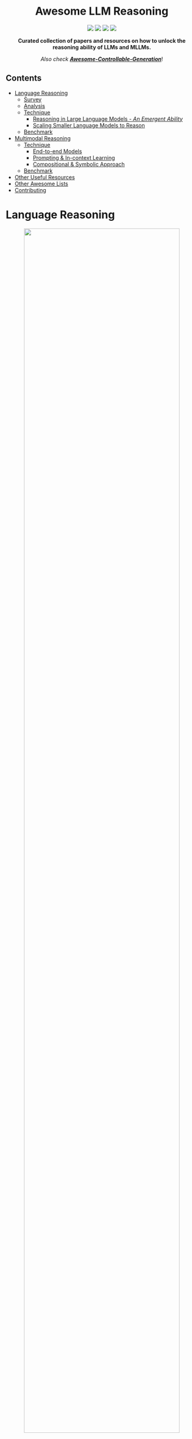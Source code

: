 <h1 align="center">Awesome LLM Reasoning</h1>

<p align="center">
    <img src="https://awesome.re/badge.svg" href="https://github.com/atfortes/Awesome-LLM-Reasoning"/>
    <img src="https://img.shields.io/badge/License-MIT-green.svg" href="https://opensource.org/licenses/MIT"/>
    <img src="https://img.shields.io/badge/PRs-Welcome-red"/>
    <img src="https://img.shields.io/github/last-commit/atfortes/Awesome-LLM-Reasoning?color=green"/>
</p>

<p align="center">
    <b> Curated collection of papers and resources on how to unlock the reasoning ability of LLMs and MLLMs.</b>
</p>
<p align="center">
    <i>Also check <b><a href=https://github.com/atfortes/Awesome-Controllable-Generation>Awesome-Controllable-Generation</a></b></i>!
</p>

## Contents



 - [Language Reasoning](#lang)
   - [Survey](#survey)
   - [Analysis](#analysis)
   - [Technique](#ltechnique)
     - [Reasoning in Large Language Models - *An Emergent Ability*](#llm)
     - [Scaling Smaller Language Models to Reason](#lm)
   - [Benchmark](#lbenchmark)
 - [Multimodal Reasoning](#multi)
   - [Technique](#mtechnique)
     - [End-to-end Models](#e2e)
     - [Prompting & In-context Learning](#prompt)
     - [Compositional & Symbolic Approach](#symbolic)
   - [Benchmark](#mbenchmark)
 - [Other Useful Resources](#other-useful-resources)
 - [Other Awesome Lists](#other-awesome-lists)
 - [Contributing](#contributing)



<h1 id="lang">Language Reasoning</h1>



<p align="center">
    <img src="assets/cot.svg" width="90%" style="align:center;"/>
</p>

<p align="center">
    Large Language Models have revolutionized the NLP landscape, showing improved performance and sample efficiency over smaller models. However, increasing model size alone has not proved sufficient for high performance on challenging reasoning tasks, such as solving arithmetic or commonsense problems. We present a collection of papers and resources on how to unlock these abilities.
</p>



## Survey



1. **Reasoning with Language Model Prompting: A Survey.** `ACL 2023`

    *Shuofei Qiao, Yixin Ou, Ningyu Zhang, Xiang Chen, Yunzhi Yao, Shumin Deng, Chuanqi Tan, Fei Huang, Huajun Chen.* [[Paper](https://arxiv.org/abs/2212.09597)] [[Code](https://github.com/zjunlp/Prompt4ReasoningPapers)], 2022.12

1. **Towards Reasoning in Large Language Models: A Survey.** `ACL 2023 Findings`

    *Jie Huang, Kevin Chen-Chuan Chang.* [[Paper](https://arxiv.org/abs/2212.10403)] [[Code](https://github.com/jeffhj/LM-reasoning)], 2022.12



## Analysis



1. **Can language models learn from explanations in context?** `EMNLP 2022`

    *Andrew K. Lampinen, Ishita Dasgupta, Stephanie C. Y. Chan, Kory Matthewson, Michael Henry Tessler, Antonia Creswell, James L. McClelland, Jane X. Wang, Felix Hill.* [[Paper](https://arxiv.org/abs/2204.02329)], 2022.4

1. **Emergent Abilities of Large Language Models.** `TMLR 2022`
   
    *Jason Wei, Yi Tay, Rishi Bommasani, Colin Raffel, Barret Zoph, Sebastian Borgeaud, Dani Yogatama, Maarten Bosma, Denny Zhou, Donald Metzler, Ed H. Chi, Tatsunori Hashimoto, Oriol Vinyals, Percy Liang, Jeff Dean, William Fedus.* [[Paper](https://arxiv.org/abs/2206.07682)] [[Blog](https://ai.googleblog.com/2022/11/characterizing-emergent-phenomena-in.html)], 2022.6

1. **Challenging BIG-Bench Tasks and Whether Chain-of-Thought Can Solve Them.** `ACL 2023 Findings`

    *Mirac Suzgun, Nathan Scales, Nathanael Schärli, Sebastian Gehrmann, Yi Tay, Hyung Won Chung, Aakanksha Chowdhery, Quoc V. Le, Ed H. Chi, Denny Zhou, Jason Wei.* [[Paper](https://arxiv.org/abs/2210.09261)] [[Code](https://github.com/suzgunmirac/BIG-Bench-Hard)], 2022.10

1. **Towards Understanding Chain-of-Thought Prompting: An Empirical Study of What Matters.** `ACL 2023`
   
    *Boshi Wang, Sewon Min, Xiang Deng, Jiaming Shen, You Wu, Luke Zettlemoyer, Huan Sun.* [[Paper](https://arxiv.org/abs/2212.10001)] [[Code](https://github.com/sunlab-osu/Understanding-CoT)], 2022.12

1. **On Second Thought, Let's Not Think Step by Step! Bias and Toxicity in Zero-Shot Reasoning.** `ACL 2023`

    *Omar Shaikh, Hongxin Zhang, William Held, Michael Bernstein, Diyi Yang.* [[Paper](https://arxiv.org/abs/2212.08061)], 2022.12

1. **Dissociating language and thought in large language models: a cognitive perspective.** `ICBINB NeurIPS Workshop 2023`

    *Kyle Mahowald, Anna A. Ivanova, Idan A. Blank, Nancy Kanwisher, Joshua B. Tenenbaum, Evelina Fedorenko.* [[Paper](https://arxiv.org/abs/2301.06627)], 2023.1

1. **Large Language Models Can Be Easily Distracted by Irrelevant Context.** `ICML 2023`

    *Freda Shi, Xinyun Chen, Kanishka Misra, Nathan Scales, David Dohan, Ed Chi, Nathanael Schärli, Denny Zhou.* [[Paper](https://arxiv.org/abs/2302.00093)], 2023.1

1. **A Multitask, Multilingual, Multimodal Evaluation of ChatGPT on Reasoning, Hallucination, and Interactivity.** `AACL 2023`

    *Yejin Bang, Samuel Cahyawijaya, Nayeon Lee, Wenliang Dai, Dan Su, Bryan Wilie, Holy Lovenia, Ziwei Ji, Tiezheng Yu, Willy Chung, Quyet V. Do, Yan Xu, Pascale Fung.* [[Paper](https://arxiv.org/abs/2302.04023)], 2023.2

1. **Language Models Don't Always Say What They Think: Unfaithful Explanations in Chain-of-Thought Prompting.** `NeurIPS 2023`

    *Miles Turpin, Julian Michael, Ethan Perez, Samuel R. Bowman.* [[Paper](https://arxiv.org/abs/2305.04388)] [[Code](https://github.com/milesaturpin/cot-unfaithfulness)], 2023.5

1. **Faith and Fate: Limits of Transformers on Compositionality.** `NeurIPS 2023`

    *Nouha Dziri, Ximing Lu, Melanie Sclar, Xiang Lorraine Li, Liwei Jiang, Bill Yuchen Lin, Peter West, Chandra Bhagavatula, Ronan Le Bras, Jena D. Hwang, Soumya Sanyal, Sean Welleck, Xiang Ren, Allyson Ettinger, Zaid Harchaoui, Yejin Choi.* [[Paper](https://arxiv.org/abs/2305.18654)], 2023.5

1. **Measuring Faithfulness in Chain-of-Thought Reasoning.** `Preprint`

    *Tamera Lanham, Anna Chen, Ansh Radhakrishnan, Benoit Steiner, Carson Denison, Danny Hernandez, Dustin Li, Esin Durmus, Evan Hubinger, Jackson Kernion, Kamilė Lukošiūtė, Karina Nguyen, Newton Cheng, Nicholas Joseph, Nicholas Schiefer, Oliver Rausch, Robin Larson, Sam McCandlish, Sandipan Kundu, Saurav Kadavath, Shannon Yang, Thomas Henighan, Timothy Maxwell, Timothy Telleen-Lawton, Tristan Hume, Zac Hatfield-Dodds, Jared Kaplan, Jan Brauner, Samuel R. Bowman, Ethan Perez.* [[Paper](https://arxiv.org/abs/2307.13702)], 2023.7

1. **Large Language Models Cannot Self-Correct Reasoning Yet.** `Preprint`

    *Jie Huang, Xinyun Chen, Swaroop Mishra, Huaixiu Steven Zheng, Adams Wei Yu, Xinying Song, Denny Zhou.* [[Paper](https://arxiv.org/abs/2310.01798)], 2023.10

1. **The Impact of Reasoning Step Length on Large Language Models.** `Preprint`

    *Mingyu Jin, Qinkai Yu, Dong shu, Haiyan Zhao, Wenyue Hua, Yanda Meng, Yongfeng Zhang, Mengnan Du.* [[Paper](https://arxiv.org/abs/2401.04925)], 2024.1



<h2 id="ltechnique">Technique</h2>



<h3 id="llm">Reasoning in Large Language Models - <i>An Emergent Ability</i></h3>



1. **Chain of Thought Prompting Elicits Reasoning in Large Language Models.** `NeurIPS 2022`

    *Jason Wei, Xuezhi Wang, Dale Schuurmans, Maarten Bosma, Brian Ichter, Fei Xia, Ed Chi, Quoc Le, Denny Zhou.* [[Paper](https://arxiv.org/abs/2201.11903)] [[Blog](https://ai.googleblog.com/2022/05/language-models-perform-reasoning-via.html)], 2022.1

1. **Self-consistency improves chain of thought reasoning in language models.** `ICLR 2023`

    *Xuezhi Wang, Jason Wei, Dale Schuurmans, Quoc Le, Ed Chi, Sharan Narang, Aakanksha Chowdhery, Denny Zhou.* [[Paper](https://arxiv.org/abs/2203.11171)], 2022.3

1. **Iteratively Prompt Pre-trained Language Models for Chain of Thought.** `EMNLP 2022`

    *Boshi Wang, Xiang Deng, Huan Sun.* [[Paper](https://arxiv.org/abs/2203.08383)] [[Code](https://github.com/sunlab-osu/iterprompt)]

1. **Least-to-most prompting enables complex reasoning in large language models.** `ICLR 2023`

    *Denny Zhou, Nathanael Schärli, Le Hou, Jason Wei, Nathan Scales, Xuezhi Wang, Dale Schuurmans, Claire Cui, Olivier Bousquet, Quoc Le, Ed Chi.* [[Paper](https://arxiv.org/abs/2205.10625)], 2022.5

1. **Large Language Models are Zero-Shot Reasoners.** `NeurIPS 2022`
   
    *Takeshi Kojima, Shixiang Shane Gu, Machel Reid, Yutaka Matsuo, Yusuke Iwasawa.* [[Paper](https://arxiv.org/abs/2205.11916)], 2022.5

1. **Making Large Language Models Better Reasoners with Step-Aware Verifier.** `ACL 2023`
   
    *Yifei Li, Zeqi Lin, Shizhuo Zhang, Qiang Fu, Bei Chen, Jian-Guang Lou, Weizhu Chen.* [[Paper](https://arxiv.org/abs/2206.02336)], 2022.6

1. **Large Language Models Still Can't Plan.** `NeurIPS 2022`
   
    *Karthik Valmeekam, Alberto Olmo, Sarath Sreedharan, Subbarao Kambhampati.* [[Paper](https://arxiv.org/abs/2206.10498)] [[Code](https://github.com/karthikv792/gpt-plan-benchmark)], 2022.6

1. **Solving Quantitative Reasoning Problems with Language Models.** `NeurIPS 2022`

    *Aitor Lewkowycz, Anders Andreassen, David Dohan, Ethan Dyer, Henryk Michalewski, Vinay Ramasesh, Ambrose Slone, Cem Anil, Imanol Schlag, Theo Gutman-Solo, Yuhuai Wu, Behnam Neyshabur, Guy Gur-Ari, Vedant Misra.* [[Paper](https://arxiv.org/abs/2206.14858)] [[Blog](https://ai.googleblog.com/2022/06/minerva-solving-quantitative-reasoning.html)], 2022.6

1. **Dynamic Prompt Learning via Policy Gradient for Semi-structured Mathematical Reasoning.** `ICLR 2023`

    *Pan Lu, Liang Qiu, Kai-Wei Chang, Ying Nian Wu, Song-Chun Zhu, Tanmay Rajpurohit, Peter Clark, Ashwin Kalyan.* [[Project](https://promptpg.github.io/)] [[Paper](https://arxiv.org/abs/2209.14610)] [[Code](https://github.com/lupantech/PromptPG)], 2022.9

1. **Ask Me Anything: A simple strategy for prompting language models.** `ICLR 2023`

    *Simran Arora, Avanika Narayan, Mayee F. Chen, Laurel Orr, Neel Guha, Kush Bhatia, Ines Chami, Frederic Sala, Christopher Ré.* [[Paper](https://arxiv.org/abs/2210.02441)] [[Code](https://github.com/hazyresearch/ama_prompting)], 2022.10

1. **Language Models are Multilingual Chain-of-Thought Reasoners.** `ICLR 2023`
   
    *Freda Shi, Mirac Suzgun, Markus Freitag, Xuezhi Wang, Suraj Srivats, Soroush Vosoughi, Hyung Won Chung, Yi Tay, Sebastian Ruder, Denny Zhou, Dipanjan Das, Jason Wei.* [[Paper](https://arxiv.org/abs/2210.03057)], 2022.10

1. **Automatic Chain of Thought Prompting in Large Language Models.** `ICLR 2023`
   
    *Zhuosheng Zhang, Aston Zhang, Mu Li, Alex Smola.* [[Paper](https://arxiv.org/abs/2210.03493)] [[Code](https://github.com/amazon-research/auto-cot)], 2022.10

1. **Mind's Eye: Grounded language model reasoning through simulation.** `ICLR 2023`
   
    *Ruibo Liu, Jason Wei, Shixiang Shane Gu, Te-Yen Wu, Soroush Vosoughi, Claire Cui, Denny Zhou, Andrew M. Dai.* [[Paper](https://arxiv.org/abs/2210.05359)], 2022.10

1. **Language Models of Code are Few-Shot Commonsense Learners.** `EMNLP 2022`
   
    *Aman Madaan, Shuyan Zhou, Uri Alon, Yiming Yang, Graham Neubig.* [[Paper](https://arxiv.org/abs/2210.07128)] [[Code](https://github.com/madaan/cocogen)], 2022.10

1. **Large Language Models Can Self-Improve.** `Preprint`
   
    *Jiaxin Huang, Shixiang Shane Gu, Le Hou, Yuexin Wu, Xuezhi Wang, Hongkun Yu, Jiawei Han.* [[Paper](https://arxiv.org/abs/2210.11610)], 2022.10

1. **Retrieval Augmentation for Commonsense Reasoning: A Unified Approach.** `EMNLP 2022`
   
    *Wenhao Yu, Chenguang Zhu, Zhihan Zhang, Shuohang Wang, Zhuosheng Zhang, Yuwei Fang, Meng Jiang.* [[Paper](https://arxiv.org/abs/2210.12887)] [[Code](https://github.com/wyu97/RACo)], 2022.10

1. **Solving Math Word Problems via Cooperative Reasoning induced Language Models.** `ACL 2023`

   *Xinyu Zhu, Junjie Wang, Lin Zhang, Yuxiang Zhang, Ruyi Gan, Jiaxing Zhang, Yujiu Yang.* [[Paper](https://arxiv.org/abs/2210.16257)] [[Code](https://github.com/TianHongZXY/CoRe)], 2022.10

1. **PAL: Program-aided Language Models.** `ICML 2023`
   
    *Luyu Gao, Aman Madaan, Shuyan Zhou, Uri Alon, Pengfei Liu, Yiming Yang, Jamie Callan, Graham Neubig.* [[Project](https://reasonwithpal.com/)] [[Paper](https://arxiv.org/abs/2211.10435)] [[Code](https://github.com/reasoning-machines/pal)], 2022.11

1. **Unsupervised Explanation Generation via Correct Instantiations.** `AAAI 2023`

    *Sijie Cheng, Zhiyong Wu, Jiangjie Chen, Zhixing Li, Yang Liu, Lingpeng Kong.* [[Paper](https://arxiv.org/abs/2211.11160)], 2022.11

1. **Program of Thoughts Prompting: Disentangling Computation from Reasoning for Numerical Reasoning Tasks.** `TMLR 2023`

    *Wenhu Chen, Xueguang Ma, Xinyi Wang, William W. Cohen.* [[Paper](https://arxiv.org/abs/2211.12588)] [[Code](https://github.com/wenhuchen/program-of-thoughts)], 2022.11

1. **Complementary Explanations for Effective In-Context Learning.** `ACL 2023 Findings`

    *Xi Ye, Srinivasan Iyer, Asli Celikyilmaz, Ves Stoyanov, Greg Durrett, Ramakanth Pasunuru.* [[Paper](https://arxiv.org/abs/2211.13892)], 2022.11

1. **Can Retriever-Augmented Language Models Reason? The Blame Game Between the Retriever and the Language Model.** `EMNLP 2023 Findings`

    *Parishad BehnamGhader, Santiago Miret, Siva Reddy.* [[Paper](https://arxiv.org/abs/2212.09146)] [[Code](https://github.com/McGill-NLP/retriever-lm-reasoning)], 2022.12

1. **Large Language Models are reasoners with Self-Verification.** `EMNLP 2023 Findings`

    *Yixuan Weng, Minjun Zhu, Shizhu He, Kang Liu, Jun Zhao.* [[Paper](https://arxiv.org/abs/2212.09561)] [[Code](https://github.com/WENGSYX/Self-Verification)], 2022.12

1. **Interleaving Retrieval with Chain-of-Thought Reasoning for Knowledge-Intensive Multi-Step Questions.** `ACL 2023`

    *Harsh Trivedi, Niranjan Balasubramanian, Tushar Khot, Ashish Sabharwal.* [[Paper](https://arxiv.org/abs/2212.10509)] [[Code](https://github.com/StonyBrookNLP/ircot)], 2022.12

1. **Language Models as Inductive Reasoners.** `Preprint`

    *Zonglin Yang, Li Dong, Xinya Du, Hao Cheng, Erik Cambria, Xiaodong Liu, Jianfeng Gao, Furu Wei.* [[Paper](https://arxiv.org/abs/2212.10923)], 2022.12

1. **LAMBADA: Backward Chaining for Automated Reasoning in Natural Language.** `ACL 2023`

    *Seyed Mehran Kazemi, Najoung Kim, Deepti Bhatia, Xin Xu, Deepak Ramachandran.* [[Paper](https://arxiv.org/abs/2212.13894)], 2022.12

1. **Rethinking with Retrieval: Faithful Large Language Model Inference.** `Preprint`

    *Hangfeng He, Hongming Zhang, Dan Roth.* [[Paper](https://arxiv.org/abs/2301.00303)], 2023.1

1. **Faithful Chain-of-Thought Reasoning.** `IJCNLP-AACL 2023`

    *Qing Lyu, Shreya Havaldar, Adam Stein, Li Zhang, Delip Rao, Eric Wong, Marianna Apidianaki, Chris Callison-Burch.* [[Paper](https://arxiv.org/abs/2301.13379)], 2023.1

1. **Synthetic Prompting: Generating Chain-of-Thought Demonstrations for Large Language Models.** `ICML 2023`

    *Zhihong Shao, Yeyun Gong, Yelong Shen, Minlie Huang, Nan Duan, Weizhu Chen.* [[Paper](https://arxiv.org/abs/2302.00618)], 2023.2

1. **Active Prompting with Chain-of-Thought for Large Language Models.** `Preprint`

    *Shizhe Diao, Pengcheng Wang, Yong Lin, Tong Zhang.* [[Paper](https://arxiv.org/abs/2302.12246)] [[Code](https://github.com/shizhediao/active-cot)], 2023.2

1. **Automatic Prompt Augmentation and Selection with Chain-of-Thought from Labeled Data.** `EMNLP 2023 Findings`

    *KaShun Shum, Shizhe Diao, Tong Zhang.* [[Paper](https://arxiv.org/abs/2302.12822)] [[Code](https://github.com/shizhediao/automate-cot)], 2023.2

1. **ART: Automatic multi-step reasoning and tool-use for large language models.** `Preprint`

    *Bhargavi Paranjape, Scott Lundberg, Sameer Singh, Hannaneh Hajishirzi, Luke Zettlemoyer, Marco Tulio Ribeiro.* [[Paper](https://arxiv.org/abs/2303.09014)], 2023.3
    
1. **REFINER: Reasoning Feedback on Intermediate Representations.** `Preprint`

    *Debjit Paul, Mete Ismayilzada, Maxime Peyrard, Beatriz Borges, Antoine Bosselut, Robert West, Boi Faltings.* [[Project](https://debjitpaul.github.io/refiner/)] [[Paper](https://arxiv.org/abs/2304.01904)] [[Code](https://github.com/debjitpaul/refiner)], 2023.4

1. **SatLM: Satisfiability-Aided Language Models Using Declarative Prompting** `NeurIPS 2023`

    *Xi Ye, Qiaochu Chen, Isil Dillig, Greg Durrett* [[Paper](https://arxiv.org/abs/2305.09656)] [[Code](https://github.com/xiye17/sat-lm)], 2023.5

1. **Tree of Thoughts: Deliberate Problem Solving with Large Language Models.** `NeurIPS 2023`

    *Shunyu Yao, Dian Yu, Jeffrey Zhao, Izhak Shafran, Thomas L. Griffiths, Yuan Cao, Karthik Narasimhan.* [[Paper](https://arxiv.org/abs/2305.10601)] [[Code](https://github.com/ysymyth/tree-of-thought-llm)], 2023.5

1. **Reasoning Implicit Sentiment with Chain-of-Thought Prompting** `ACL 2023`

    *Hao Fei, Bobo Li, Qian Liu, Lidong Bing, Fei Li, Tat-Seng Chua.* [[Paper](https://arxiv.org/abs/2305.11255)] [[Code](https://github.com/scofield7419/THOR-ISA)], 2023.05

1. **Reasoning with Language Model is Planning with World Model.** `EMNLP 2023`

    *Shibo Hao, Yi Gu, Haodi Ma, Joshua Jiahua Hong, Zhen Wang, Daisy Zhe Wang, Zhiting Hu.* [[Paper](https://arxiv.org/abs/2305.14992)], 2023.5

1. **Recursion of Thought: A Divide and Conquer Approach to Multi-Context Reasoning with Language Models.** `ACL 2023 Findings`

    *Soochan Lee, Gunhee Kim.* [[Paper](https://arxiv.org/abs/2306.06891)] [[Code](https://github.com/soochan-lee/RoT)] [[Poster](https://soochanlee.com/img/rot/rot_poster.pdf)], 2023.6

1. **Question Decomposition Improves the Faithfulness of Model-Generated Reasoning.** `Preprint`

    *Ansh Radhakrishnan, Karina Nguyen, Anna Chen, Carol Chen, Carson Denison, Danny Hernandez, Esin Durmus, Evan Hubinger, Jackson Kernion, Kamilė Lukošiūtė, Newton Cheng, Nicholas Joseph, Nicholas Schiefer, Oliver Rausch, Sam McCandlish, Sheer El Showk, Tamera Lanham, Tim Maxwell, Venkatesa Chandrasekaran, Zac Hatfield-Dodds, Jared Kaplan, Jan Brauner, Samuel R. Bowman, Ethan Perez.* [[Paper](https://arxiv.org/abs/2307.11768)] [[Code](https://github.com/anthropics/DecompositionFaithfulnessPaper)], 2023.7

1. **Skeleton-of-Thought: Large Language Models Can Do Parallel Decoding.** `ENLSP NeurIPS Workshop 2023`

    *Xuefei Ning, Zinan Lin, Zixuan Zhou, Huazhong Yang, Yu Wang.* [[Paper](https://arxiv.org/abs/2307.15337)], 2023.7

1. **Skills-in-Context Prompting: Unlocking Compositionality in Large Language Models.** `Preprint`

    *Jiaao Chen, Xiaoman Pan, Dian Yu, Kaiqiang Song, Xiaoyang Wang, Dong Yu, Jianshu Chen.* [[Paper](https://arxiv.org/abs/2308.00304)], 2023.8 

1. **Chain-of-Verification Reduces Hallucination in Large Language Models.** `Preprint`

    *Shehzaad Dhuliawala, Mojtaba Komeili, Jing Xu, Roberta Raileanu, Xian Li, Asli Celikyilmaz, Jason Weston.* [[Paper](https://arxiv.org/abs/2309.11495)], 2023.9

1. **Enable Language Models to Implicitly Learn Self-Improvement From Data.** `Preprint`

    *Ziqi Wang, Le Hou, Tianjian Lu, Yuexin Wu, Yunxuan Li, Hongkun Yu, Heng Ji.* [[Paper](https://arxiv.org/abs/2310.00898)], 2023.10

1. **Improving Large Language Model Fine-tuning for Solving Math Problems.** `Preprint`

    *Yixin Liu, Avi Singh, C. Daniel Freeman, John D. Co-Reyes, Peter J. Liu.* [[Paper](https://arxiv.org/abs/2310.10047)], 2023.10

1. **Teaching Language Models to Self-Improve through Interactive Demonstrations.** `Preprint`

    *Xiao Yu, Baolin Peng, Michel Galley, Jianfeng Gao, Zhou Yu.* [[Paper](https://arxiv.org/abs/2310.13522)], 2023.10

1. **Logic-LM: Empowering Large Language Models with Symbolic Solvers for Faithful Logical Reasoning.** `EMNLP 2023 Findings`

    *Liangming Pan, Alon Albalak, Xinyi Wang, William Yang Wang.* [[Paper](https://arxiv.org/abs/2305.12295)] [[Code](https://github.com/teacherpeterpan/Logic-LLM)], 2023.10

1. **Boosting LLM Reasoning: Push the Limits of Few-shot Learning with Reinforced In-Context Pruning** `Preprint`

    *Xijie Huang, Li Lyna Zhang, Kwang-Ting Cheng, Mao Yang.* [[Paper](https://arxiv.org/abs/2312.08901)], 2023.12

1. **Efficient Tool Use with Chain-of-Abstraction Reasoning.** `Preprint`

    *Silin Gao, Jane Dwivedi-Yu, Ping Yu, Xiaoqing Ellen Tan, Ramakanth Pasunuru, Olga Golovneva, Koustuv Sinha, Asli Celikyilmaz, Antoine Bosselut, Tianlu Wang.* [[Paper](https://arxiv.org/abs/2401.17464)], 2024.1



### <h3 id="lm">Scaling Smaller Language Models to Reason<h3/>



1. **Scaling Instruction-Finetuned Language Models.** `Preprint`

    *Hyung Won Chung, Le Hou, Shayne Longpre, Barret Zoph, Yi Tay, William Fedus, Eric Li, Xuezhi Wang, Mostafa Dehghani, Siddhartha Brahma, Albert Webson, Shixiang Shane Gu, Zhuyun Dai, Mirac Suzgun, Xinyun Chen, Aakanksha Chowdhery, Sharan Narang, Gaurav Mishra, Adams Yu, Vincent Zhao, Yanping Huang, Andrew Dai, Hongkun Yu, Slav Petrov, Ed H. Chi, Jeff Dean, Jacob Devlin, Adam Roberts, Denny Zhou, Quoc V. Le, Jason Wei.* [[Paper](https://arxiv.org/abs/2210.11416)], 2022.10

1. **Distilling Multi-Step Reasoning Capabilities of Large Language Models into Smaller Models via Semantic Decompositions.** `ACL 2023 Findings`

    *Kumar Shridhar, Alessandro Stolfo, Mrinmaya Sachan.* [[Paper](https://arxiv.org/abs/2212.00193)], 2022.12

1. **Teaching Small Language Models to Reason.** `ACL 2023 Short Papers`

    *Lucie Charlotte Magister, Jonathan Mallinson, Jakub Adamek, Eric Malmi, Aliaksei Severyn.* [[Paper](https://arxiv.org/abs/2212.08410)], 2022.12

1. **Large Language Models Are Reasoning Teachers.** `ACL 2023`

    *Namgyu Ho, Laura Schmid, Se-Young Yun.* [[Paper](https://arxiv.org/abs/2212.10071)] [[Code](https://github.com/itsnamgyu/reasoning-teacher)], 2022.12
    
1. **Specializing Smaller Language Models towards Multi-Step Reasoning.** `ICML 2023`

    *Yao Fu, Hao Peng, Litu Ou, Ashish Sabharwal, Tushar Khot.* [[Paper](https://arxiv.org/abs/2301.12726)], 2023.1

1. **Symbolic Chain-of-Thought Distillation: Small Models Can Also "Think" Step-by-Step.** `ACL 2023`

    *Liunian Harold Li, Jack Hessel, Youngjae Yu, Xiang Ren, Kai-Wei Chang, Yejin Choi.* [[Paper](https://arxiv.org/abs/2306.14050)] [[Code](https://github.com/allenai/cot_distillation)], 2023.6

1. **Learning Deductive Reasoning from Synthetic Corpus based on Formal Logic.** `ICML 2023`

    *Terufumi Morishita, Gaku Morio, Atsuki Yamaguchi, Yasuhiro Sogawa.* [[Paper](https://arxiv.org/abs/2308.07336)] [[Code](https://github.com/hitachi-nlp/FLD)], 2023.8

1. **Making Reasoning Matter: Measuring and Improving Faithfulness of Chain-of-Thought Reasoning.** `Preprint`

    *Debjit Paul, Robert West, Antoine Bosselut, Boi Faltings.* [[Paper](https://arxiv.org/abs/2402.13950)] [[Code](https://github.com/debjitpaul/causal_CoT)], 2024.2


<h2 id="lbenchmark">Benchmark</h2>



| Reasoning Ability | Benchmarks |
| :----------------------------------------------: | :---------------------------------------------- |
|  Arithmetic  | [GSM8K](https://arxiv.org/abs/2110.14168) / [SVAMP](https://aclanthology.org/2021.naacl-main.168) / [ASDiv](https://aclanthology.org/2020.acl-main.92/) / [AQuA](https://aclanthology.org/P17-1015/) / [MAWPS](https://aclanthology.org/N16-1136/) / [AddSub](https://aclanthology.org/D14-1058/) / [MultiArith](https://aclanthology.org/D15-1202/) / [SingleEq](https://aclanthology.org/Q15-1042/) / [SingleOp]( https://doi.org/10.1162/tacl_a_00118) / [Lila](https://arxiv.org/abs/2210.17517) |
|  Commonsense  | [CommonsenseQA](https://arxiv.org/abs/1811.00937) / [StrategyQA](https://arxiv.org/abs/2101.02235) / [ARC](https://arxiv.org/abs/1803.05457) / [BoolQ](https://arxiv.org/abs/1905.10044) / [HotpotQA](https://arxiv.org/abs/1809.09600) / [OpenBookQA](https://arxiv.org/abs/1809.02789) / [PIQA](https://arxiv.org/abs/1911.11641) |
|  Symbolic  | [CoinFlip](https://arxiv.org/abs/2201.11903) / [LastLetterConcatenation](https://arxiv.org/abs/2201.11903) / [ReverseList](https://arxiv.org/abs/2201.11903v1) |
|  Logical  | [ReClor](https://arxiv.org/abs/2002.04326) / [LogiQA](https://arxiv.org/abs/2007.08124) / [ProofWriter](https://arxiv.org/abs/2012.13048) / [FLD](https://arxiv.org/abs/2308.07336) / [FOLIO](https://arxiv.org/abs/2209.00840)
|  Other  | [ARB](https://arxiv.org/abs/2307.13692) / [BIG-bench](https://doi.org/10.48550/arXiv.2206.04615) / [AGIEval](https://arxiv.org/abs/2304.06364) / [ALERT](https://arxiv.org/abs/2212.08286) / [CONDAQA](https://arxiv.org/abs/2211.00295) / [SCAN](https://arxiv.org/abs/1711.00350) / [WikiWhy](https://arxiv.org/abs/2210.12152) |

**Note:** Although there is no official version for the **Symbolic Reasoning** benchmarks, you can generate your own **[here](https://github.com/atfortes/DataGenLM)**!



<h1 id="multi">Multimodal Reasoning</h1>



<p align="center">
    <img src="https://github.com/cvlab-columbia/viper/blob/main/teaser.gif" width="100%" style="align:center;"/>
</p>

<p align="right">
    <i>Animation from <a href="https://viper.cs.columbia.edu/">ViperGPT (Surís et al.)</a></i>
</p>

<p align="center">
    Consider how difficult it would be to study from a book that lacks any figures, diagrams, or tables. We enhance our learning ability when we combine different data modalities, such as vision, language, and audio <a href="https://arxiv.org/abs/2302.00923">[1]</a>. We present a collection of papers and resources on how to unlock these abilities under multimodal settings.
</p>



<h2 id="mtechnique">Technique</h2>



<h3 id="e2e">End-to-end Models</h3>



1. **Flamingo: a Visual Language Model for Few-Shot Learning.** `NeurIPS 2022`

    *Jean-Baptiste Alayrac, Jeff Donahue, Pauline Luc, Antoine Miech, Iain Barr, Yana Hasson, Karel Lenc, Arthur Mensch, Katie Millican, Malcolm Reynolds, Roman Ring, Eliza Rutherford, Serkan Cabi, Tengda Han, Zhitao Gong, Sina Samangooei, Marianne Monteiro, Jacob Menick, Sebastian Borgeaud, Andrew Brock, Aida Nematzadeh, Sahand Sharifzadeh, Mikolaj Binkowski, Ricardo Barreira, Oriol Vinyals, Andrew Zisserman, Karen Simonyan.* [[Blog](https://www.deepmind.com/blog/tackling-multiple-tasks-with-a-single-visual-language-model)] [[Paper](https://arxiv.org/abs/2204.14198)], 2022.4

1. **BLIP-2: Bootstrapping Language-Image Pre-training with Frozen Image Encoders and Large Language Models.** `ICML 2023`

    *Junnan Li, Dongxu Li, Silvio Savarese, Steven Hoi.* [[Paper](https://arxiv.org/abs/2301.12597)] [[Code](https://github.com/salesforce/LAVIS/tree/main/projects/blip2)], 2023.1

1. **Language Is Not All You Need: Aligning Perception with Language Models.** `NeurIPS 2023`

    *Shaohan Huang, Li Dong, Wenhui Wang, Yaru Hao, Saksham Singhal, Shuming Ma, Tengchao Lv, Lei Cui, Owais Khan Mohammed, Barun Patra, Qiang Liu, Kriti Aggarwal, Zewen Chi, Johan Bjorck, Vishrav Chaudhary, Subhojit Som, Xia Song, Furu Wei.* [[Paper](https://arxiv.org/abs/2302.14045)], 2023.2

1. **Prismer: A Vision-Language Model with An Ensemble of Experts.** `TMLR 2024`

    *Shikun Liu, Linxi Fan, Edward Johns, Zhiding Yu, Chaowei Xiao, Anima Anandkumar.* [[Project](https://shikun.io/projects/prismer)] [[Paper](https://arxiv.org/abs/2303.02506)] [[Code](https://github.com/NVlabs/prismer)] [[Demo](https://huggingface.co/spaces/lorenmt/prismer)], 2023.3

1. **PaLM-E: An Embodied Multimodal Language Model.** `ICML 2023`

    *Danny Driess, Fei Xia, Mehdi S. M. Sajjadi, Corey Lynch, Aakanksha Chowdhery, Brian Ichter, Ayzaan Wahid, Jonathan Tompson, Quan Vuong, Tianhe Yu, Wenlong Huang, Yevgen Chebotar, Pierre Sermanet, Daniel Duckworth, Sergey Levine, Vincent Vanhoucke, Karol Hausman, Marc Toussaint, Klaus Greff, Andy Zeng, Igor Mordatch, Pete Florence.* [[Project](https://palm-e.github.io/)] [[Paper](https://arxiv.org/abs/2303.03378)], 2023.3

1. **GPT-4 Technical Report.** `Technical Report`

    *OpenAI.* [[Blog](https://openai.com/research/gpt-4)] [[Paper](https://arxiv.org/abs/2303.08774)], 2023.3

1. **Visual Instruction Tuning.** `NeurIPS 2023`

    *Haotian Liu, Chunyuan Li, Qingyang Wu, Yong Jae Lee.* [[Project](https://llava-vl.github.io/)] [[Paper](https://arxiv.org/abs/2304.08485)] [[Code](https://github.com/haotian-liu/LLaVA)] [[Demo](https://llava.hliu.cc/)], 2023.4

1. **MiniGPT-4: Enhancing Vision-Language Understanding with Advanced Large Language Models.** `Preprint`

    *Deyao Zhu, Jun Chen, Xiaoqian Shen, Xiang Li, Mohamed Elhoseiny.* [[Project](https://minigpt-4.github.io/)] [[Paper](https://arxiv.org/abs/2304.10592)] [[Code](https://github.com/Vision-CAIR/MiniGPT-4)], 2023.4

1. **Otter: A Multi-Modal Model with In-Context Instruction Tuning** `Technical Report`

    *Bo Li, Yuanhan Zhang, Liangyu Chen, Jinghao Wang, Jingkang Yang, Ziwei Liu.* [[Paper](https://arxiv.org/abs/2305.03726)] [[Code](https://github.com/Luodian/Otter)], 2023.5 

1. **VisionLLM: Large Language Model is also an Open-Ended Decoder for Vision-Centric Tasks.** `Technical Report`

    *VisionLLM: Large Language Model is also an Open-Ended Decoder for Vision-Centric Tasks.* [[Paper](https://arxiv.org/abs/2305.11175)] [[Code](https://github.com/OpenGVLab/VisionLLM)] [[Demo](https://github.com/OpenGVLab/InternGPT)], 2023.5

1. **Kosmos-2: Grounding Multimodal Large Language Models to the World** `Preprint`

    *Zhiliang Peng, Wenhui Wang, Li Dong, Yaru Hao, Shaohan Huang, Shuming Ma, Furu Wei.* [[Paper](https://arxiv.org/abs/2306.14824)], 2023.6

1. **BuboGPT: Enabling Visual Grounding in Multi-Modal LLMs.** `Preprint`

    *Yang Zhao, Zhijie Lin, Daquan Zhou, Zilong Huang, Jiashi Feng, Bingyi Kang.* [[Paper](https://arxiv.org/abs/2307.08581)] [[Code](https://bubo-gpt.github.io/)], 2023.7

1. **Med-Flamingo: a Multimodal Medical Few-shot Learner.** `Preprint`

    *Michael Moor, Qian Huang, Shirley Wu, Michihiro Yasunaga, Cyril Zakka, Yash Dalmia, Eduardo Pontes Reis, Pranav Rajpurkar, Jure Leskovec.* [[Paper](https://arxiv.org/abs/2307.15189)] [[Code](https://github.com/snap-stanford/med-flamingo)], 2023.7

1. **Qwen-VL: A Frontier Large Vision-Language Model with Versatile Abilities.** `Preprint`

    *Jinze Bai, Shuai Bai, Shusheng Yang, Shijie Wang, Sinan Tan, Peng Wang, Junyang Lin, Chang Zhou, Jingren Zhou.* [[Paper](https://arxiv.org/abs/2308.12966)] [[Code](https://github.com/QwenLM/Qwen-VL)], 2023.8

1. **Kosmos-2.5: A Multimodal Literate Model.** `Preprint`

    *Tengchao Lv, Yupan Huang, Jingye Chen, Lei Cui, Shuming Ma, Yaoyao Chang, Shaohan Huang, Wenhui Wang, Li Dong, Weiyao Luo, Shaoxiang Wu, Guoxin Wang, Cha Zhang, Furu Wei.* [[Paper](https://arxiv.org/abs/2309.11419)], 2023.9

1. **Improved Baselines with Visual Instruction Tuning.** `Preprint`

   *Haotian Liu, Chunyuan Li, Yuheng Li, Yong Jae Lee.* [[Project](https://llava-vl.github.io/)] [[Paper](https://arxiv.org/abs/2310.03744)] [[Code](https://github.com/haotian-liu/LLaVA)], 2023.10

1. **G-LLaVA: Solving Geometric Problem with Multi-Modal Large Language Model.** `Preprint`

   *Jiahui Gao, Renjie Pi, Jipeng Zhang, Jiacheng Ye, Wanjun Zhong, Yufei Wang, Lanqing Hong, Jianhua Han, Hang Xu, Zhenguo Li, Lingpeng Kong.* [[Paper](https://arxiv.org/abs/2312.11370)], 2023.12

1. **Gemini: A Family of Highly Capable Multimodal Models.** `Preprint`

   *Gemini Team, Google.* [[Paper](https://arxiv.org/abs/2312.11805)], 2023.12

1. **Gemini in Reasoning: Unveiling Commonsense in Multimodal Large Language Models.** `Preprint`

   *Yuqing Wang, Yun Zhao.* [[Paper](https://arxiv.org/abs/2312.17661)], 2023.12

1. **SpatialVLM: Endowing Vision-Language Models with Spatial Reasoning Capabilities.** `Preprint`

    *Boyuan Chen, Zhuo Xu, Sean Kirmani, Brian Ichter, Danny Driess, Pete Florence, Dorsa Sadigh, Leonidas Guibas, Fei Xia.* [[Project](https://spatial-vlm.github.io/)] [[Paper](https://arxiv.org/abs/2401.12168)], 2024.1


<h3 id="prompt">Prompting & In-context Learning</h3>



1. **Multimodal Few-Shot Learning with Frozen Language Models.** `NeurIPS 2021`

    *Multimodal Few-Shot Learning with Frozen Language Models.* [[Paper](https://arxiv.org/abs/2106.13884)], 2021.6

1. **Socratic Models: Composing Zero-Shot Multimodal Reasoning with Language.** `ICLR 2023`

    *Andy Zeng, Maria Attarian, Brian Ichter, Krzysztof Choromanski, Adrian Wong, Stefan Welker, Federico Tombari, Aveek Purohit, Michael Ryoo, Vikas Sindhwani, Johnny Lee, Vincent Vanhoucke, Pete Florence.* [[Project](https://socraticmodels.github.io/)] [[Paper](https://arxiv.org/abs/2204.00598)] [[Code](https://github.com/google-research/google-research/tree/master/socraticmodels)], 2022.4

1. **Multimodal Chain-of-Thought Reasoning in Language Models.** `Preprint`

    *Zhuosheng Zhang, Aston Zhang, Mu Li, Hai Zhao, George Karypis, Alex Smola.* [[Paper](https://arxiv.org/abs/2302.00923)] [[Code](https://github.com/amazon-science/mm-cot)], 2023.2

1. **Visual ChatGPT: Talking, Drawing and Editing with Visual Foundation Models.** `Preprint`

    *Chenfei Wu, Shengming Yin, Weizhen Qi, Xiaodong Wang, Zecheng Tang, Nan Duan.* [[Paper](https://arxiv.org/abs/2303.04671)] [[Code](https://github.com/microsoft/visual-chatgpt)], 2023.3

1. **MM-REACT: Prompting ChatGPT for Multimodal Reasoning and Action.** `Preprint`

    *Zhengyuan Yang, Linjie Li, Jianfeng Wang, Kevin Lin, Ehsan Azarnasab, Faisal Ahmed, Zicheng Liu, Ce Liu, Michael Zeng, Lijuan Wang.* [[Project](https://multimodal-react.github.io/)] [[Paper](https://arxiv.org/abs/2303.11381)] [[Code](https://github.com/microsoft/MM-REACT)] [[Demo](https://huggingface.co/spaces/microsoft-cognitive-service/mm-react)], 2023.3

1. **Visual Chain of Thought: Bridging Logical Gaps with Multimodal Infillings.** `Preprint`

    *Daniel Rose, Vaishnavi Himakunthala, Andy Ouyang, Ryan He, Alex Mei, Yujie Lu, Michael Saxon, Chinmay Sonar, Diba Mirza, William Yang Wang.* [[Paper](https://arxiv.org/abs/2305.02317)] [[Code](https://github.com/dannyrose30/VCOT)], 2023.5

1. **Link-Context Learning for Multimodal LLMs.** `Preprint`

    *Yan Tai, Weichen Fan, Zhao Zhang, Feng Zhu, Rui Zhao, Ziwei Liu.* [[Paper](https://arxiv.org/abs/2308.07891)] [[Code](https://github.com/isekai-portal/Link-Context-Learning)], 20233.8

1. **Chain-of-Table: Evolving Tables in the Reasoning Chain for Table Understanding** `Preprint`

    *Zilong Wang, Hao Zhang, Chun-Liang Li, Julian Martin Eisenschlos, Vincent Perot, Zifeng Wang, Lesly Miculicich, Yasuhisa Fujii, Jingbo Shang, Chen-Yu Lee, Tomas Pfister.* [[Paper](https://arxiv.org/abs/2401.04398)], 2024.1



<h3 id="symbolic">Compositional & Symbolic Approach</h3>



1. **Inferring and Executing Programs for Visual Reasoning.** `ICCV 2017`

    *Justin Johnson, Bharath Hariharan, Laurens van der Maaten, Judy Hoffman, Li Fei-Fei, C. Lawrence Zitnick, Ross Girshick.* [[Project](https://cs.stanford.edu/people/jcjohns/iep/)] [[Paper](https://arxiv.org/abs/1705.03633)] [[Code](https://github.com/facebookresearch/clevr-iep)], 2017.5

1. **Neural-Symbolic VQA: Disentangling Reasoning from Vision and Language Understanding.** `NeurIPS 2018`

    *Kexin Yi, Jiajun Wu, Chuang Gan, Antonio Torralba, Pushmeet Kohli, Joshua B. Tenenbaum.* [[Project](http://nsvqa.csail.mit.edu)] [[Paper](https://arxiv.org/abs/1810.02338)] [[Code](https://github.com/kexinyi/ns-vqa)], 2018.10

1. **Visual Programming: Compositional visual reasoning without training.** `CPVR 2023`

    *Tanmay Gupta, Aniruddha Kembhavi.* [[Project](https://prior.allenai.org/projects/visprog)] [[Paper](https://arxiv.org/abs/2211.11559)] [[Code](https://github.com/allenai/visprog)], 2022.11

1. **ViperGPT: Visual Inference via Python Execution for Reasoning.** `ICCV 2023`

    *Dídac Surís, Sachit Menon, Carl Vondrick.* [[Project](https://viper.cs.columbia.edu/)] [[Paper](https://arxiv.org/abs/2303.08128)] [[Code](https://github.com/cvlab-columbia/viper)], 2023.3

1. **HuggingGPT: Solving AI Tasks with ChatGPT and its Friends in HuggingFace.** `NeurIPS 2023`

    *Yongliang Shen, Kaitao Song, Xu Tan, Dongsheng Li, Weiming Lu, Yueting Zhuang.* [[Paper](https://arxiv.org/abs/2303.17580)] [[Code](https://github.com/microsoft/JARVIS)], 2023.3

1. **Chameleon: Plug-and-Play Compositional Reasoning with Large Language Models.** `NeurIPS 2023`

    *Pan Lu, Baolin Peng, Hao Cheng, Michel Galley, Kai-Wei Chang, Ying Nian Wu, Song-Chun Zhu, Jianfeng Gao.* [[Project](https://chameleon-llm.github.io/)] [[Paper](https://arxiv.org/abs/2304.09842)] [[Code](https://github.com/lupantech/chameleon-llm)], 2023.4

1. **Woodpecker: Hallucination Correction for Multimodal Large Language Models.** `Preprint`

    *Shukang Yin, Chaoyou Fu, Sirui Zhao, Tong Xu, Hao Wang, Dianbo Sui, Yunhang Shen, Ke Li, Xing Sun, Enhong Chen.* [[Paper](https://arxiv.org/abs/2310.16045)] [[Code](https://github.com/BradyFU/Woodpecker)], 2023.10

1. **MM-VID: Advancing Video Understanding with GPT-4V(ision).** `Preprint`

    *Kevin Lin, Faisal Ahmed, Linjie Li, Chung-Ching Lin, Ehsan Azarnasab, Zhengyuan Yang, Jianfeng Wang, Lin Liang, Zicheng Liu, Yumao Lu, Ce Liu, Lijuan Wang.* [[Project](https://multimodal-vid.github.io/)] [[Paper](https://arxiv.org/abs/2310.19773)] [[Demo](https://multimodal-vid.github.io/#video-demos)], 2023.10



<h2 id="mbenchmark">Benchmark</h2>



- **[SCIENCEQA](https://arxiv.org/abs/2209.09513)**  Multimodal multiple choice questions with diverse science topics and annotations of their answers with corresponding lectures and explanations.
- **[ARO](https://arxiv.org/abs/2210.01936)**  Systematically evaluate the ability of VLMs to understand different types of relationships, attributes, and order.
- **[OK-VQA](https://arxiv.org/abs/1906.00067)**  Visual question answering that requires methods which can draw upon outside knowledge to answer questions.
- **[A-OKVQA](https://arxiv.org/abs/2206.01718)**  Knowledge-based visual question answering benchmark.
- **[NExT-QA](https://arxiv.org/abs/2105.08276)**  Video question answering (VideoQA) benchmark to advance video understanding from describing to explaining the temporal actions.
- **[GQA](https://arxiv.org/abs/1902.09506)**  Compositional questions over real-world images.
- **[VQA](https://arxiv.org/abs/1505.00468)**  Questions about images that require an understanding of vision, language and commonsense knowledge.
- **[VQAv2](https://arxiv.org/abs/1612.00837)**  2nd iteration of the Visual Question Answering Dataset (VQA).
- **[TAG](https://arxiv.org/abs/2208.01813)** Questions that require understanding the textual cues in an image.
- **[Bongard-HOI](https://arxiv.org/abs/2205.13803)** Visual reasoning benchmark on compositional learning of human-object interactions (HOIs) from natural images.
- **[ARC](https://arxiv.org/abs/1911.01547)**  General artificial intelligence benchmark, targetted at artificially intelligent systems that aim at emulating a human-like form of general fluid intelligence.



# Other Useful Resources



- **[LLM Reasoners](https://github.com/Ber666/llm-reasoners)**  A library for advanced large language model reasoning
- **[Chain-of-Thought Hub](https://github.com/FranxYao/chain-of-thought-hub)**  Benchmarking LLM reasoning performance with chain-of-thought prompting.
- **[ThoughtSource](https://github.com/OpenBioLink/ThoughtSource)**  Central and open resource for data and tools related to chain-of-thought reasoning in large language models.
- **[CoTEVer](https://github.com/SeungoneKim/CoTEVer)**  Chain of Thought Prompting Annotation Toolkit for Explanation Verification.
- **[AgentChain](https://github.com/jina-ai/agentchain)**  Chain together LLMs for reasoning & orchestrate multiple large models for accomplishing complex tasks.
- **[Cascades](https://github.com/google-research/cascades)**  Python library which enables complex compositions of language models such as scratchpads, chain of thought, tool use, selection-inference, and more.
- **[LogiTorch](https://github.com/LogiTorch/logitorch)**  PyTorch-based library for logical reasoning on natural language.
- **[Promptify](https://github.com/promptslab/Promptify)**  Solve NLP Problems with LLM's & Easily generate different NLP Task prompts for popular generative models like GPT, PaLM, and more.
- **[MiniChain](https://github.com/srush/MiniChain)**  Tiny library for large language models.
- **[LlamaIndex](https://github.com/jerryjliu/llama_index)**  Provides a central interface to connect your LLM's with external data.
- **[EasyInstruct](https://github.com/zjunlp/EasyInstruct)**  Easy to use package for instructing Large Language Models (LLMs) like GPT-3 in research experiments.
- **[salesforce/LAVIS](https://github.com/salesforce/LAVIS)**  One-stop Library for Language-Vision Intelligence.



# Other Awesome Lists



- **[Awesome-Controllable-Generation](https://github.com/atfortes/Awesome-Controllable-Generation)**  Collection of papers and resources on Controllable Generation using Diffusion Models.
- **[Chain-of-ThoughtsPapers](https://github.com/Timothyxxx/Chain-of-ThoughtsPapers)**  A trend starts from "Chain-of-Thought Prompting Elicits Reasoning in Large Language Models".
- **[LM-reasoning](https://github.com/jeffhj/LM-reasoning)**  Collection of papers and resources on Reasoning in Large Language Models.
- **[Prompt4ReasoningPapers](https://github.com/zjunlp/Prompt4ReasoningPapers)**  Repository for the paper "Reasoning with Language Model Prompting: A Survey".
- **[ReasoningNLP](https://github.com/FreedomIntelligence/ReasoningNLP)**  Paper list on reasoning in NLP
- **[Awesome-LLM](https://github.com/Hannibal046/Awesome-LLM)**  Curated list of Large Language Model.
- **[Awesome LLM Self-Consistency](https://github.com/SuperBruceJia/Awesome-LLM-Self-Consistency)**  Curated list of Self-consistency in Large Language Models.
- **[Deep-Reasoning-Papers](https://github.com/floodsung/Deep-Reasoning-Papers)**  Recent Papers including Neural-Symbolic Reasoning, Logical Reasoning, and Visual Reasoning.



# Contributing



- Add a new paper or update an existing paper, thinking about which category the work should belong to.
- Use the same format as existing entries to describe the work.
- Add the abstract link of the paper (`/abs/` format if it is an arXiv publication).

**Don't worry if you do something wrong, it will be fixed for you!**

### Contributors

<a href="https://github.com/atfortes/Awesome-LLM-Reasoning/graphs/contributors">
  <img src="https://contrib.rocks/image?repo=atfortes/Awesome-LLM-Reasoning" />
</a>

<!--
## Star History

[![Star History Chart](https://api.star-history.com/svg?repos=atfortes/LLM-Reasoning-Papers&type=Date)](https://star-history.com/#atfortes/LLM-Reasoning-Papers&Date)
-->
